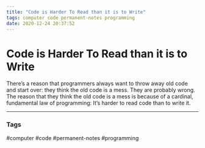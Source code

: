 ```yaml
---
title: "Code is Harder To Read than it is to Write"
tags: computer code permanent-notes programming
date: 2020-12-24 20:37:52
---
```


# Code is Harder To Read than it is to Write

There’s a reason that programmers always want to throw away old code and start over: they think the old code is a mess. They are probably wrong. The reason that they think the old code is a mess is because of a cardinal, fundamental law of programming: It’s harder to read code than to write it.

---
### Tags
#computer #code #permanent-notes #programming
